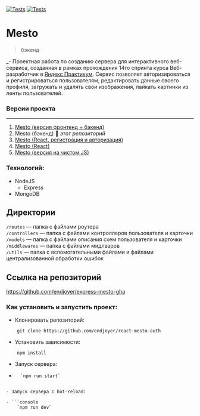 [![Tests](../../actions/workflows/tests-13-sprint.yml/badge.svg)](../../actions/workflows/tests-13-sprint.yml) [![Tests](../../actions/workflows/tests-14-sprint.yml/badge.svg)](../../actions/workflows/tests-14-sprint.yml)

# Mesto
> бэкенд

_- Проектная работа по созданию сервера для интерактивного веб-сервиса, созданная в рамках прохождения 14го спринта курса Веб-разработчик в [Яндекс Практикум](https://practicum.yandex.ru "сервис онлайн-образования"). Сервис позволяет авторизироваться и регистрироваться пользователям, редактировать данные своего профиля, загружать и удалять свои изображения, лайкать картинки из ленты пользователей.

### **Версии проекта**

---

1. [Mesto (версия фронтенд + бэкенд)](https://github.com/endjoyer/react-mesto-api-full-gha)
2. Mesto (бэкенд) 🔆 _этот репозиторий_
3. [Mesto (React, регистрация и авторизация)](https://github.com/endjoyer/react-mesto-auth)
4. [Mesto (React)](https://github.com/endjoyer/mesto-react)
5. [Mesto (версия на чистом JS)](https://github.com/endjoyer/mesto)


### Технологий:

- NodeJS
  - Express
- MongoDB

## Директории

`/routes` — папка с файлами роутера  
`/controllers` — папка с файлами контроллеров пользователя и карточки   
`/models` — папка с файлами описания схем пользователя и карточки  
`/middlewares` — папка с файлами мидлваров  
`/utils` — папка с вспомогательными файлами и файлами централизованной обработки ошибок

## Ссылка на репозиторий

https://github.com/endjoyer/express-mesto-gha

### Как установить и запустить проект:

- Клонировать репозиторий:

```console
    git clone https://github.com/endjoyer/react-mesto-auth
```

- Установить зависимости:

```console
    npm install
```

- Запуск сервера:

- ```console
    `npm run start`
```

- Запуск сервера с hot-reload:

- ```console
    `npm run dev`
```

